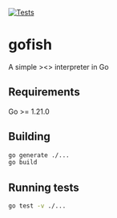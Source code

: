 [![Tests](https://github.com/aricodes-oss/gofish/actions/workflows/test.yml/badge.svg)](https://github.com/aricodes-oss/gofish/actions/workflows/test.yml)

# gofish

A simple ><> interpreter in Go

## Requirements

Go >= 1.21.0

## Building

```bash
go generate ./...
go build
```

## Running tests

```bash
go test -v ./...
```
